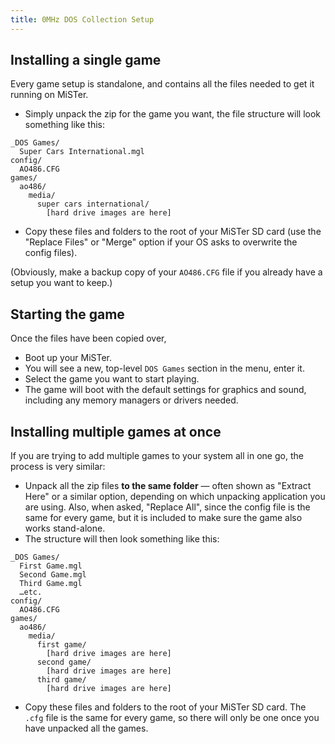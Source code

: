 ```yaml
---
title: 0MHz DOS Collection Setup
--- 
```


## Installing a single game

Every game setup is standalone, and contains all the files needed to get it running on MiSTer.

* Simply unpack the zip for the game you want, the file structure will look something like this:

```
_DOS Games/
  Super Cars International.mgl
config/
  AO486.CFG
games/
  ao486/
    media/
      super cars international/
        [hard drive images are here]
```

* Copy these files and folders to the root of your MiSTer SD card (use the "Replace Files" or "Merge" option if your OS asks to overwrite the config files). 

(Obviously, make a backup copy of your `AO486.CFG` file if you already have a setup you want to keep.)

## Starting the game

Once the files have been copied over, 

* Boot up your MiSTer.
* You will see a new, top-level `DOS Games` section in the menu, enter it.
* Select the game you want to start playing.
* The game will boot with the default settings for graphics and sound, including any memory managers or drivers needed.

## Installing multiple games at once

If you are trying to add multiple games to your system all in one go, the process is very similar:

* Unpack all the zip files **to the same folder** — often shown as "Extract Here" or a similar option, depending on which unpacking application you are using. Also, when asked, "Replace All", since the config file is the same for every game, but it is included to make sure the game also works stand-alone.
* The structure will then look something like this:

```
_DOS Games/
  First Game.mgl
  Second Game.mgl
  Third Game.mgl
  …etc.  
config/
  AO486.CFG
games/
  ao486/
    media/
      first game/
        [hard drive images are here]
      second game/
        [hard drive images are here]
      third game/
        [hard drive images are here]

```
* Copy these files and folders to the root of your MiSTer SD card. The `.cfg` file is the same for every game, so there will only be one once you have unpacked all the games.
